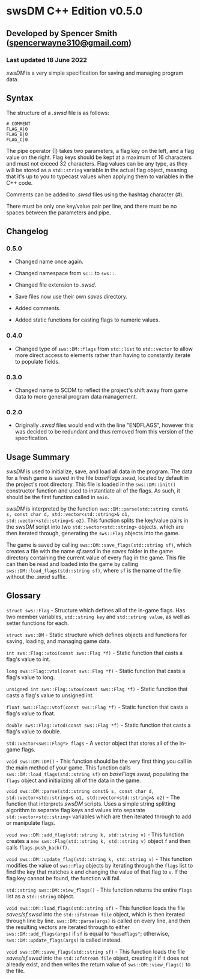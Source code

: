# swsDM C++ Edition v0.5.0
## Developed by Spencer Smith (spencerwayne310@gmail.com)
### Last updated 18 June 2022

*swsDM* is a very simple specification for saving and managing program data. 

## Syntax
The structure of a *.swsd* file is as follows:

```
# COMMENT
FLAG_A|0
FLAG_B|0
FLAG_C|0
```

The pipe operator (|) takes two parameters, a flag key on the left, and a flag value on the right. Flag keys should be kept at a maximum of 16 characters and must not exceed 32 characters. Flag values can be any type, as they will be stored as a `std::string` variable in the actual flag object, meaning that it's up to you to typecast values when applying them to variables in the C++ code. 

Comments can be added to *.swsd* files using the hashtag character (#).

There must be only one key/value pair per line, and there must be no spaces between the parameters and pipe. 

## Changelog

### 0.5.0

- Changed name once again.

- Changed namespace from `sc::` to `sws::`.

- Changed file extension to *.swsd*.

- Save files now use their own *saves* directory.

- Added comments.

- Added static functions for casting flags to numeric values.

### 0.4.0

- Changed type of `sws::DM::flags` from `std::list` to `std::vector` to allow more direct access to elements rather than having to constantly iterate to populate fields.

### 0.3.0

- Changed name to SCDM to reflect the project's shift away from game data to more general program data management.

### 0.2.0

- Originally *.swsd* files would end with the line "ENDFLAGS", however this was decided to be redundant and thus removed from this version of the specification.

## Usage Summary
*swsDM* is used to initialize, save, and load all data in the program. The data for a fresh game is saved in the file *baseFlags.swsd*, located by default in the project's root directory. This file is loaded in the `sws::DM::init()` constructor function and used to instantiate all of the flags. As such, it should be the first function called in `main`.

*swsDM* is interpreted by the function `sws::DM::parse(std::string const& s, const char d, std::vector<std::string>& o1, std::vector<std::string>& o2)`. This function splits the key/value pairs in the *swsDM* script into two `std::vector<std::string>` objects, which are then iterated through, generating the `sws::Flag` objects into the game.

The game is saved by calling `sws::DM::save_flags(std::string sf)`, which creates a file with the name *sf.swsd* in the *saves* folder in the game directory containing the current value of every flag in the game. This file can then be read and loaded into the game by calling `sws::DM::load_flags(std::string sf)`, where `sf` is the name of the file without the *.swsd* suffix. 

## Glossary
`struct sws::Flag` - Structure which defines all of the in-game flags. Has two member variables, `std::string key` and `std::string value`, as well as setter functions for each.

`struct sws::DM` - Static structure which defines objects and functions for saving, loading, and managing game data. 

`int sws::Flag::vtoi(const sws::Flag *f)` - Static function that casts a flag's value to int. 

`long sws::Flag::vtol(const sws::Flag *f)` - Static function that casts a flag's value to long. 

`unsigned int sws::Flag::vtou(const sws::Flag *f)` - Static function that casts a flag's value to unsigned int. 

`float sws::Flag::vtof(const sws::Flag *f)` - Static function that casts a flag's value to float. 

`double sws::Flag::vtod(const sws::Flag *f)` - Static function that casts a flag's value to double. 

`std::vector<sws::Flag*> flags` - A vector object that stores all of the in-game flags.

`void sws::DM::DM()` - This function should be the very first thing you call in the main method of your game. This function calls `sws::DM::load_flags(std::string sf)` on *baseFlags.swsd*, populating the `flags` object and initializing all of the data in the game.

`void sws::DM::parse(std::string const& s, const char d, std::vector<std::string>& o1, std::vector<std::string>& o2)` - The function that interprets *swsDM* scripts. Uses a simple string splitting algorithm to separate flag keys and values into separate `std::vector<std::string>` variables which are then iterated through to add or manipulate flags. 

`void sws::DM::add_flag(std::string k, std::string v)` - This function creates a `new sws::Flag(std::string k, std::string v)` object `f` and then calls `flags.push_back(f)`.

`void sws::DM::update_flag(std::string k, std::string v)` - This function modifies the value of `sws::Flag` objects by iterating through the `flags` list to find the key that matches `k` and changing the value of that flag to `v`. If the flag key cannot be found, the function will fail. 

`std::string sws::DM::view_flags()` - This function returns the entire `flags` list as a `std::string` object. 

`void sws::DM::load_flags(std::string sf)` - This function loads the file *saves/sf.swsd* into the `std::ifstream file` object, which is then iterated through line by line. `sws::DM::parse(args)` is called on every line, and then the resulting vectors are iterated through to either `sws::DM::add_flags(args)` if `sf` is equal to `"baseFlags"`; otherwise, `sws::DM::update_flags(args)` is called instead. 

`void sws::DM::save_flags(std::string sf)` - This function loads the file *saves/sf.swsd* into the `std::ofstream file` object, creating it if it does not already exist, and then writes the return value of `sws::DM::view_flags()` to the file. 
